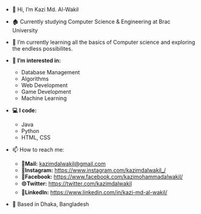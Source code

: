 - 👋 Hi, I’m Kazi Md. Al-Wakil
- 🏚 Currently studying Computer Science & Engineering at Brac University
- 🌱 I’m currently learning all the basics of Computer science and exploring the endless possibilites. 
- 👀 **I’m interested in:**
     - Database Management 
     - Algorithms 
     - Web Development
     - Game Development 
     - Machine Learning

- **💻 I code:**
    * Java
    * Python
    * HTML, CSS




- 📫 How to reach me:
     - 📧**Mail:** kazimdalwakil@gmail.com
     - 🔴**Instagram:** https://www.instagram.com/kazimdalwakil_/
     - 🔵**Facebook:** https://www.facebook.com/kazimohammadalwakil/
     - 🟣**Twitter:** https://twitter.com/kazimdalwakil
     - 🔵**LinkedIn:** https://www.linkedin.com/in/kazi-md-al-wakil/

- 📍  Based in Dhaka, Bangladesh
<!---
kazi-md-al-wakil/kazi-md-al-wakil is a ✨ special ✨ repository because its `README.md` (this file) appears on your GitHub profile.
You can click the Preview link to take a look at your changes.
--->

